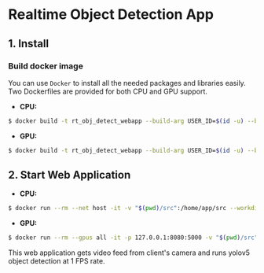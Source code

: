 # Realtime Object Detection App

## 1. Install

### Build docker image

You can use `Docker` to install all the needed packages and libraries easily. Two Dockerfiles are provided for both CPU and GPU support.

- **CPU:**

```bash
$ docker build -t rt_obj_detect_webapp --build-arg USER_ID=$(id -u) --build-arg GROUP_ID=$(id -g) -f docker/Dockerfile .
```

- **GPU:**

```bash
$ docker build -t rt_obj_detect_webapp --build-arg USER_ID=$(id -u) --build-arg GROUP_ID=$(id -g) -f docker/Dockerfile_gpu .
```

## 2. Start Web Application

- **CPU:**

```bash
$ docker run --rm --net host -it -v "$(pwd)/src":/home/app/src --workdir /home/app/src rt_obj_detect_webapp
```

- **GPU:**

```bash
$ docker run --rm --gpus all -it -p 127.0.0.1:8080:5000 -v "$(pwd)/src":/home/app/src --workdir /home/app/src rt_obj_detect_webapp
```

This web application gets video feed from client's camera and runs yolov5 object detection at 1 FPS rate.